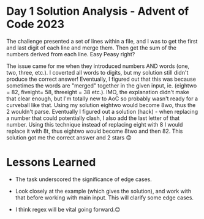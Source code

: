 # Day 1 Solution Analysis - Advent of Code 2023

The challenge presented a set of lines within a file, and I was to get the first and last digit of each line and merge them. Then get the sum of the numbers derived from each line. Easy Peasy right? 

The issue came for me when they introduced numbers AND words (one, two, three, etc.). I coverted all words to digits, but my solution still didn't produce the correct answer! Eventually, I figured out that this was because sometimes the words are "merged" together in the given input, ie. (eightwo = 82, fiveight= 58, threeight = 38 etc.). IMO, the explanation didn't make that clear enough, but I'm totally new to AoC so probably wasn't ready for a curveball like that. Using my solution eightwo would become 8wo, thus the 2 wouldn't parse. Eventually I figured out a solution (hack) - when replacing a number that could potentially clash, I also add the last letter of that number. Using this technique instead of replacing eight with 8 I would replace it with 8t, thus eightwo would become 8two and then 82. This solution got me the correct answer and 2 stars 😊

# Lessons Learned
- The task underscored the significance of edge cases.

- Look closely at the example (which gives the solution), and work with that before working with main input. This will clarify some edge cases.

- I think regex will be vital going forward.😊
